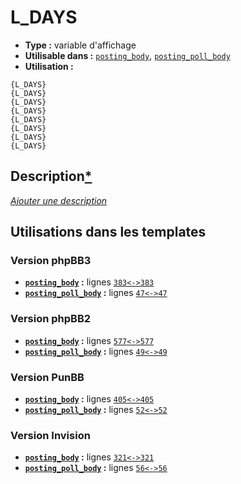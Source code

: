 # L_DAYS
* __Type :__ variable d'affichage
* __Utilisable dans :__ [`posting_body`](../tpl/posting_body.md#readme), [`posting_poll_body`](../tpl/posting_poll_body.md#readme)
* __Utilisation :__

```smarty
{L_DAYS}
{L_DAYS}
{L_DAYS}
{L_DAYS}
{L_DAYS}
{L_DAYS}
{L_DAYS}
{L_DAYS}
```

## Description[*](https://fa-tvars.appspot.com/var/L_DAYS)
[*Ajouter une description*](https://fa-tvars.appspot.com/var/L_DAYS)

## Utilisations dans les templates

### Version phpBB3
* __[`posting_body`](../tpl/posting_body.md#readme) :__ lignes [`383`](../src/prosilver/posting_body.tpl#L383)[`<->`](../src/prosilver/posting_body.tpl#L383-L383)[`383`](../src/prosilver/posting_body.tpl#L383)
* __[`posting_poll_body`](../tpl/posting_poll_body.md#readme) :__ lignes [`47`](../src/prosilver/posting_poll_body.tpl#L47)[`<->`](../src/prosilver/posting_poll_body.tpl#L47-L47)[`47`](../src/prosilver/posting_poll_body.tpl#L47)

### Version phpBB2
* __[`posting_body`](../tpl/posting_body.md#readme) :__ lignes [`577`](../src/subsilver/posting_body.tpl#L577)[`<->`](../src/subsilver/posting_body.tpl#L577-L577)[`577`](../src/subsilver/posting_body.tpl#L577)
* __[`posting_poll_body`](../tpl/posting_poll_body.md#readme) :__ lignes [`49`](../src/subsilver/posting_poll_body.tpl#L49)[`<->`](../src/subsilver/posting_poll_body.tpl#L49-L49)[`49`](../src/subsilver/posting_poll_body.tpl#L49)

### Version PunBB
* __[`posting_body`](../tpl/posting_body.md#readme) :__ lignes [`405`](../src/punbb/posting_body.tpl#L405)[`<->`](../src/punbb/posting_body.tpl#L405-L405)[`405`](../src/punbb/posting_body.tpl#L405)
* __[`posting_poll_body`](../tpl/posting_poll_body.md#readme) :__ lignes [`52`](../src/punbb/posting_poll_body.tpl#L52)[`<->`](../src/punbb/posting_poll_body.tpl#L52-L52)[`52`](../src/punbb/posting_poll_body.tpl#L52)

### Version Invision
* __[`posting_body`](../tpl/posting_body.md#readme) :__ lignes [`321`](../src/invision/posting_body.tpl#L321)[`<->`](../src/invision/posting_body.tpl#L321-L321)[`321`](../src/invision/posting_body.tpl#L321)
* __[`posting_poll_body`](../tpl/posting_poll_body.md#readme) :__ lignes [`56`](../src/invision/posting_poll_body.tpl#L56)[`<->`](../src/invision/posting_poll_body.tpl#L56-L56)[`56`](../src/invision/posting_poll_body.tpl#L56)

